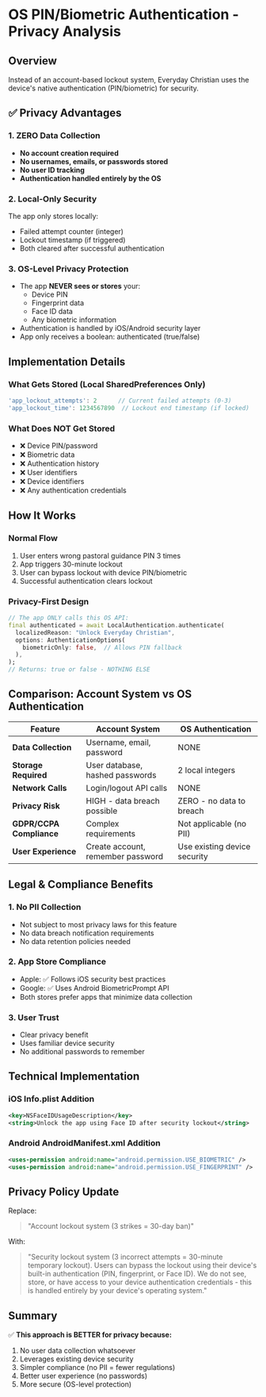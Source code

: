 # OS PIN/Biometric Authentication - Privacy Analysis

## Overview
Instead of an account-based lockout system, Everyday Christian uses the device's native authentication (PIN/biometric) for security.

## ✅ Privacy Advantages

### 1. **ZERO Data Collection**
- **No account creation required**
- **No usernames, emails, or passwords stored**
- **No user ID tracking**
- **Authentication handled entirely by the OS**

### 2. **Local-Only Security**
The app only stores locally:
- Failed attempt counter (integer)
- Lockout timestamp (if triggered)
- Both cleared after successful authentication

### 3. **OS-Level Privacy Protection**
- The app **NEVER sees or stores** your:
  - Device PIN
  - Fingerprint data
  - Face ID data
  - Any biometric information
- Authentication is handled by iOS/Android security layer
- App only receives a boolean: authenticated (true/false)

## Implementation Details

### What Gets Stored (Local SharedPreferences Only)
```dart
'app_lockout_attempts': 2      // Current failed attempts (0-3)
'app_lockout_time': 1234567890  // Lockout end timestamp (if locked)
```

### What Does NOT Get Stored
- ❌ Device PIN/password
- ❌ Biometric data
- ❌ Authentication history
- ❌ User identifiers
- ❌ Device identifiers
- ❌ Any authentication credentials

## How It Works

### Normal Flow
1. User enters wrong pastoral guidance PIN 3 times
2. App triggers 30-minute lockout
3. User can bypass lockout with device PIN/biometric
4. Successful authentication clears lockout

### Privacy-First Design
```dart
// The app ONLY calls this OS API:
final authenticated = await LocalAuthentication.authenticate(
  localizedReason: "Unlock Everyday Christian",
  options: AuthenticationOptions(
    biometricOnly: false,  // Allows PIN fallback
  ),
);
// Returns: true or false - NOTHING ELSE
```

## Comparison: Account System vs OS Authentication

| Feature | Account System | OS Authentication |
|---------|---------------|-------------------|
| **Data Collection** | Username, email, password | NONE |
| **Storage Required** | User database, hashed passwords | 2 local integers |
| **Network Calls** | Login/logout API calls | NONE |
| **Privacy Risk** | HIGH - data breach possible | ZERO - no data to breach |
| **GDPR/CCPA Compliance** | Complex requirements | Not applicable (no PII) |
| **User Experience** | Create account, remember password | Use existing device security |

## Legal & Compliance Benefits

### 1. **No PII Collection**
- Not subject to most privacy laws for this feature
- No data breach notification requirements
- No data retention policies needed

### 2. **App Store Compliance**
- Apple: ✅ Follows iOS security best practices
- Google: ✅ Uses Android BiometricPrompt API
- Both stores prefer apps that minimize data collection

### 3. **User Trust**
- Clear privacy benefit
- Uses familiar device security
- No additional passwords to remember

## Technical Implementation

### iOS Info.plist Addition
```xml
<key>NSFaceIDUsageDescription</key>
<string>Unlock the app using Face ID after security lockout</string>
```

### Android AndroidManifest.xml Addition
```xml
<uses-permission android:name="android.permission.USE_BIOMETRIC" />
<uses-permission android:name="android.permission.USE_FINGERPRINT" />
```

## Privacy Policy Update

Replace:
> "Account lockout system (3 strikes = 30-day ban)"

With:
> "Security lockout system (3 incorrect attempts = 30-minute temporary lockout). Users can bypass the lockout using their device's built-in authentication (PIN, fingerprint, or Face ID). We do not see, store, or have access to your device authentication credentials - this is handled entirely by your device's operating system."

## Summary

✅ **This approach is BETTER for privacy because:**
1. No user data collection whatsoever
2. Leverages existing device security
3. Simpler compliance (no PII = fewer regulations)
4. Better user experience (no passwords)
5. More secure (OS-level protection)